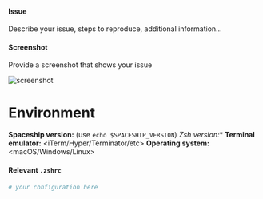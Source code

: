 #### Issue

Describe your issue, steps to reproduce, additional information…

#### Screenshot

Provide a screenshot that shows your issue

![screenshot](url)

# Environment

**Spaceship version:** <version> (use `echo $SPACESHIP_VERSION`)
*Zsh version:** <version>
**Terminal emulator:** <iTerm/Hyper/Terminator/etc>
**Operating system:** <macOS/Windows/Linux>

#### Relevant `.zshrc`

```zsh
# your configuration here
```
